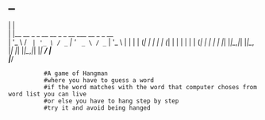 #                                                  _                                                                                  
| |                                            
| |__   __ _ _ __   __ _ _ __ ___   __ _ _ __  
| '_ \ / _` | '_ \ / _` | '_ ` _ \ / _` | '_ \ 
| | | | (_| | | | | (_| | | | | | | (_| | | | |
|_| |_|\__,_|_| |_|\__, |_| |_| |_|\__,_|_| |_|
                    __/ |                      
                   |___/  
                   
              #A game of Hangman
              #where you have to guess a word 
              #if the word matches with the word that computer choses from word list you can live
              #or else you have to hang step by step 
              #try it and avoid being hanged
